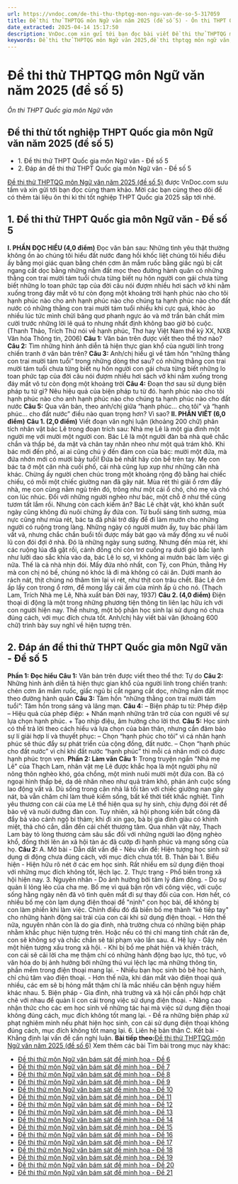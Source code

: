 ```yaml
---
url: https://vndoc.com/de-thi-thu-thptqg-mon-ngu-van-de-so-5-317059
title: Đề thi thử THPTQG môn Ngữ văn năm 2025 (đề số 5) - Ôn thi THPT Quốc gia môn Ngữ văn - VnDoc.com
date_extracted: 2025-04-14 15:17:50
description: VnDoc.com xin gửi tới bạn đọc bài viết Đề thi thử THPTQG môn Ngữ văn năm 2025 (đề số 5). Mời các bạn cùng theo dõi bài viết dưới đây.
keywords: Đề thi thử THPTQG môn Ngữ văn 2025,đề thi thptqg môn ngữ văn,đề thi văn thptqg mới,đề thi văn thptqg,đề thi thptqg văn 2025,đề thi thptqg ai đã đặt tên cho dòng sông,đề thi thử ngữ văn thptqg,Đề thi thử THPTQG môn Ngữ văn năm 2025 (đề số 5),đề thi thử THPT Quốc gia 2025,đề thi thử THPT Quốc gia năm 2025 môn ngữ văn,thi THPT Quốc gia 2025
---
```


# Đề thi thử THPTQG môn Ngữ văn năm 2025 \(đề số 5\)
_Ôn thi THPT Quốc gia môn Ngữ văn_
## Đề thi thử tốt nghiệp THPT Quốc gia môn Ngữ văn năm 2025 \(đề số 5\)
  * 1\. Đề thi thử THPT Quốc gia môn Ngữ văn - Đề số 5
  * 2\. Đáp án đề thi thử THPT Quốc gia môn Ngữ văn - Đề số 5

[Đề thi thử THPTQG môn Ngữ văn năm 2025 \(đề số 5\)](<https://vndoc.com/de-thi-thu-thptqg-mon-ngu-van-de-so-5-317059>) được VnDoc.com sưu tầm và xin gửi tới bạn đọc cùng tham khảo. Mời các bạn cùng theo dõi để có thêm tài liệu ôn thi kì thi tốt nghiệp THPT Quốc gia 2025 sắp tới nhé.
## 1\. Đề thi thử THPT Quốc gia môn Ngữ văn - Đề số 5
**I. PHẦN ĐỌC HIỂU \(4,0 điểm\)**
Đọc văn bản sau:
Những tình yêu thật thường không ồn ào
chúng tôi hiểu đất nước đang hồi khốc liệt
chúng tôi hiểu điều ấy bằng mọi giác quan
bằng chén cơm ăn mắm ruốc
bằng giấc ngủ bị cắt ngang cắt dọc
bằng những nắm đất mọc theo đường hành quân
có những thằng con trai mười tám tuổi
chưa từng biết nụ hôn người con gái
chưa từng biết những lo toan phức tạp của đời
câu nói đượm nhiều hơi  sách vở
khi nằm xuống
trong đáy mắt vô tư còn đọng một khoảng trời
hạnh phúc nào cho tôi
hạnh phúc nào cho anh
hạnh phúc nào cho chúng ta
hạnh phúc nào cho đất nước
có những thằng con trai mười tám tuổi
nhiều khi cực quá, khóc ào
nhiều lúc tức mình chửi bâng quơ
phanh ngực áo và mở trần bản chất
mỉm cười trước những lời lẽ quá to
nhưng nhất định không bao giờ bỏ cuộc.
\(Thanh Thảo, Trích Thử nói về hạnh phúc, Thơ hay Việt Nam thế kỷ XX, NXB Văn hóa Thông tin, 2006\)
**Câu 1:**
Văn bản trên được viết theo thể thơ nào?
**Câu 2:**
Tìm những hình ảnh diễn tả hiện thực gian khổ của người lính trong chiến tranh ở văn bản trên?
**Câu 3:**
Anh/chị hiểu gì về tâm hồn “những thằng con trai mười tám tuổi” trong những dòng thơ sau?
có những thằng con trai mười tám tuổi
chưa từng biết nụ hôn người con gái
chưa từng biết những lo toan phức tạp của đời
câu nói đượm nhiều hơi sách vở
khi nằm xuống
trong đáy mắt vô tư còn đọng một khoảng trời
**Câu 4:**
Đoạn thơ sau sử dụng biện pháp tu từ gì? Nêu hiệu quả của biện pháp tu từ đó.
hạnh phúc nào cho tôi
hạnh phúc nào cho anh
hạnh phúc nào cho chúng ta
hạnh phúc nào cho đất nước
**Câu 5:**
Qua văn bản, theo anh/chị giữa “hạnh phúc… cho tôi” và “hạnh phúc… cho đất nước” điều nào quan trọng hơn? Vì sao?
**II. PHẦN VIẾT \(6,0 điểm\)**
**Câu 1. \(2,0 điểm\)**
Viết đoạn văn nghị luận \(khoảng 200 chữ\) phân tích nhân vật bác Lê trong đoạn trích sau:
Nhà mẹ Lê là một gia đình một người mẹ với mười một người con. Bác Lê là một người đàn bà nhà quê chắc chắn và thấp bé, da mặt và chân tay nhăn nheo như một quả trám khô. Khi bác mới đến phố, ai ai cũng chú ý đến đám con của bác: mười một đứa, mà đứa nhớn mới có mười bảy tuổi\! Đứa bé nhất hãy còn bế trên tay.
Mẹ con bác ta ở một căn nhà cuối phố, cái nhà cũng lụp xụp như những căn nhà khác. Chừng ấy người chen chúc trong một khoảng rộng độ bằng hai chiếc chiếu, có mỗi một chiếc giường nan đã gãy nát. Mùa rét thì giải ổ rơm đầy nhà, mẹ con cùng nằm ngủ trên đó, trông như một cái ổ chó, chó mẹ và chó con lúc nhúc. Đối với những người nghèo như bác, một chỗ ở như thế cũng tươm tất lắm rồi. Nhưng còn cách kiếm ăn? Bác Lê chật vật, khó khăn suốt ngày cũng không đủ nuôi chừng ấy đứa con. Từ buổi sáng tinh sương, mùa nực cũng như mùa rét, bác ta đã phải trở dậy để đi làm mướn cho những người có ruộng trong làng. Những ngày có người mướn ấy, tuy bác phải làm vất vả, nhưng chắc chắn buổi tối được mấy bát gạo và mấy đồng xu về nuôi lũ con đói đợi ở nhà. Đó là những ngày sung sướng. Nhưng đến mùa rét, khi các ruộng lúa đã gặt rồi, cánh đồng chỉ còn trơ cuống rạ dưới gió bấc lạnh như lưỡi dao sắc khía vào da, bác Lê lo sợ, vì không ai mướn bác làm việc gì nữa. Thế là cả nhà nhịn đói. Mấy đứa nhỏ nhất, con Tý, con Phún, thằng Hy mà con chị nó bế, chúng nó khóc lả đi mà không có cái ăn. Dưới manh áo rách nát, thịt chúng nó thâm tím lại vì rét, như thịt con trâu chết. Bác Lê ôm ấp lấy con trong ổ rơm, để mong lấy cái ấm của mình ấp ủ cho nó.
\(Thạch Lam, Trích Nhà mẹ Lê, Nhà xuất bản Đời nay, 1937\)
**Câu 2. \(4,0 điểm\)**
Điện thoại di động là một trong những phương tiện thông tin liên lạc hữu ích với con người hiện nay. Thế nhưng, một bộ phận học sinh lại sử dụng nó chưa đúng cách, với mục đích chưa tốt. Anh/chị hãy viết bài văn \(khoảng 600 chữ\) trình bày suy nghĩ về hiện tượng trên.
## 2\. Đáp án đề thi thử THPT Quốc gia môn Ngữ văn - Đề số 5
**Phần 1: Đọc hiểu**
**Câu 1:** Văn bản trên được viết theo thể thơ: Tự do
**Câu 2:** Những hình ảnh diễn tả hiện thực gian khổ của người lính trong chiến tranh: chén cơm ăn mắm ruốc, giấc ngủ bị cắt ngang cắt dọc, những nắm đất mọc theo đường hành quân
**Câu 3:** Tâm hồn “những thằng con trai mười tám tuổi”: Tâm hồn trong sáng và lãng mạn.
**Câu 4:**
– Biện pháp tu từ: Phép điệp
– Hiệu quả của phép điệp:
\+ Nhấn mạnh những trăn trở của con người về sự lựa chọn hạnh phúc.
\+ Tạo nhịp điệu, âm hưởng cho lời thơ.
**Câu 5:**
Học sinh có thể trả lời theo cách hiểu và lựa chọn của bản thân, nhưng cần đảm bảo sự lí giải hợp lí và thuyết phục:
– Chọn “hạnh phúc cho tôi” vì cá nhân hạnh phúc sẽ thúc đẩy sự phát triển của cộng đồng, đất nước.
– Chọn “hạnh phúc cho đất nước” vì chỉ khi đất nước “hạnh phúc” thì mỗi cá nhân mới có được hạnh phúc trọn vẹn.
**Phần 2: Làm văn**
**Câu 1:**
Trong truyện ngắn "Nhà mẹ Lê" của Thạch Lam, nhân vật mẹ Lê được khắc họa là một người phụ nữ nông thôn nghèo khó, góa chồng, một mình nuôi mười một đứa con. Bà có ngoại hình thấp bé, da dẻ nhăn nheo như quả trám khô, phản ánh cuộc sống lao động vất vả. Dù sống trong căn nhà lá tồi tàn với chiếc giường nan gãy nát, bà vẫn chăm chỉ làm thuê kiếm sống, bất kể thời tiết khắc nghiệt. Tình yêu thương con cái của mẹ Lê thể hiện qua sự hy sinh, chịu đựng đói rét để bảo vệ và nuôi dưỡng đàn con. Tuy nhiên, xã hội phong kiến bất công đã đẩy bà vào cảnh ngộ bi thảm; khi đi xin gạo, bà bị gia đình giàu có khinh miệt, thả chó cắn, dẫn đến cái chết thương tâm. Qua nhân vật này, Thạch Lam bày tỏ lòng thương cảm sâu sắc đối với những người lao động nghèo khổ, đồng thời lên án xã hội tàn ác đã cướp đi hạnh phúc và mạng sống của họ.
**Câu 2:**
A. Mở bài
\- Dẫn dắt vấn đề
\- Nêu vấn đề: Hiện tượng học sinh sử dụng di động chưa đúng cách, với mục đích chưa tốt.
B. Thân bài
1\. Biểu hiện
\- Hiện hữu rõ nét ở các em học sinh. Rất nhiều em sử dụng điện thoại với những mục đích không tốt, lệch lạc.
2\. Thực trạng
\- Phổ biến trong xã hội hiện nay.
3\. Nguyên nhân
\- Do ảnh hưởng bởi tâm lý đám đông.
\- Do sự quản lí lỏng lẻo của cha mẹ. Bố mẹ vì quá bận rộn với công việc, với cuộc sống hằng ngày nên đã vô tình quên mất đi sự thay đổi của con. Hơn hết, có nhiều bố mẹ còn lạm dụng điện thoại để "nịnh" con học bài, để không bị con làm phiền khi làm việc. Chính điều đó đã biến bố mẹ thành "kẻ tiếp tay" cho những hành động sai trái của con cái khi sử dụng điện thoại.
\- Hơn thế nữa, nguyên nhân còn là do gia đình, nhà trường chưa có những biện pháp nhằm khắc phục hiện tượng trên. Hoặc nếu có thì chỉ mang tính chất răn đe, con sẽ không sợ và chắc chắn sẽ tái phạm vào lần sau.
4\. Hệ lụy
\- Gây nên một hiện tượng xấu trong xã hội.
\- Khi bị bố mẹ phát hiện và khiển trách, con cái sẽ cãi lời cha mẹ thậm chí có những hành động bạo lực, thô tục, vô văn hóa do bị ảnh hưởng bởi những thú vui lệch lạc mà những thông tin, phần mềm trong điện thoại mang lại.
\- Nhiều bạn học sinh bỏ bê học hành, chỉ chú tâm vào điện thoại.
\- Hơn thế nữa, khi dán mắt vào điện thoại quá nhiều, các em sẽ bị hỏng mắt thậm chí là mắc nhiều căn bệnh nguy hiểm khác nhau.
5\. Biện pháp
\- Gia đình, nhà trường và xã hội cần phối hợp chặt chẽ với nhau để quản lí con cái trong việc sử dụng điện thoại.
\- Nâng cao nhận thức cho các em học sinh về những tác hại mà việc sử dụng điện thoại không đúng cách, mục đích không tốt mang lại.
\- Đề ra những biện pháp xử phạt nghiêm minh nếu phát hiện học sinh, con cái sử dụng điện thoại không đúng cách, mục đích không tốt mang lại.
6\. Liên hệ bản thân
C. Kết bài
\- Khẳng định lại vấn đề cần nghị luận.
**Bài tiếp theo:**[Đề thi thử THPTQG môn Ngữ văn năm 2025 \(đề số 6\)](<https://vndoc.com/de-thi-thu-thpt-quoc-gia-2025-mon-ngu-van-de-6-334661>)
Xem thêm các bài Tìm bài trong mục này khác:
  * [Đề thi thử môn Ngữ văn bám sát đề minh họa - Đề 6](</de-thi-thu-thpt-quoc-gia-2025-mon-ngu-van-de-6-334661>)
  * [Đề thi thử môn Ngữ văn bám sát đề minh họa - Đề 7](</de-thi-thu-thpt-quoc-gia-2025-mon-ngu-van-de-7-334706>)
  * [Đề thi thử môn Ngữ văn bám sát đề minh họa - Đề 8](</de-thi-thu-thpt-quoc-gia-2025-mon-ngu-van-de-8-334710>)
  * [Đề thi thử môn Ngữ văn bám sát đề minh họa - Đề 9](</de-thi-thu-thpt-quoc-gia-2025-mon-ngu-van-de-9-334717>)
  * [Đề thi thử môn Ngữ văn bám sát đề minh họa - Đề 10](</de-thi-thu-thpt-quoc-gia-2025-mon-ngu-van-de-10-334719>)
  * [Đề thi thử môn Ngữ văn bám sát đề minh họa - Đề 11](</de-thi-thu-thpt-quoc-gia-2025-mon-ngu-van-de-11-334722>)
  * [Đề thi thử môn Ngữ văn bám sát đề minh họa - Đề 12](</de-thi-thu-tot-nghiep-thpt-2025-mon-ngu-van-bam-sat-de-minh-hoa-de-12-338287>)
  * [Đề thi thử môn Ngữ văn bám sát đề minh họa - Đề 13](</de-thi-thu-tot-nghiep-thpt-2025-mon-ngu-van-bam-sat-de-minh-hoa-de-13-338288>)
  * [Đề thi thử môn Ngữ văn bám sát đề minh họa - Đề 14](</de-thi-thu-tot-nghiep-thpt-2025-mon-ngu-van-bam-sat-de-minh-hoa-de-14-338292>)
  * [Đề thi thử môn Ngữ văn bám sát đề minh họa - Đề 15](</de-thi-thu-tot-nghiep-thpt-2025-mon-ngu-van-bam-sat-de-minh-hoa-de-15-338294>)
  * [Đề thi thử môn Ngữ văn bám sát đề minh họa - Đề 16](</de-thi-thu-tot-nghiep-thpt-2025-mon-ngu-van-bam-sat-de-minh-hoa-de-16-338302>)
  * [Đề thi thử môn Ngữ văn bám sát đề minh họa - Đề 17](</de-thi-thu-tot-nghiep-thpt-2025-mon-ngu-van-bam-sat-de-minh-hoa-de-17-338305>)
  * [Đề thi thử môn Ngữ văn bám sát đề minh họa - Đề 18](</de-thi-thu-tot-nghiep-thpt-2025-mon-ngu-van-bam-sat-de-minh-hoa-de-18-338309>)
  * [Đề thi thử môn Ngữ văn bám sát đề minh họa - Đề 19](</de-thi-thu-tot-nghiep-thpt-2025-mon-ngu-van-bam-sat-de-minh-hoa-de-19-338310>)
  * [Đề thi thử môn Ngữ văn bám sát đề minh họa - Đề 20](</de-thi-thu-tot-nghiep-thpt-2025-mon-ngu-van-bam-sat-de-minh-hoa-de-20-338384>)
  * [Đề thi thử môn Ngữ văn bám sát đề minh họa - Đề 21](</de-thi-thu-tot-nghiep-thpt-2025-mon-ngu-van-bam-sat-de-minh-hoa-de-21-338394>)

